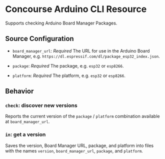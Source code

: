 # Concourse Arduino CLI Resource

Supports checking Arduino Board Manager Packages.

## Source Configuration

* `board_manager_url`: *Required* The URL for use in the Arduino Board Manager, e.g. `https://dl.espressif.com/dl/package_esp32_index.json`.

* `package`: *Required* The package, e.g. `esp32` or `esp8266`.

* `platform`: *Required* The platform, e.g. `esp32` or `esp8266`.

## Behavior

### `check`: discover new versions

Reports the current version of the `package` / `platform` combination available at `board_manager_url`.

### `in`: get a version

Saves the version, Board Manager URL, package, and platform into files with the names `version`, `board_manager_url`, `package`, and `platform`.
